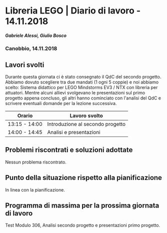 # Libreria LEGO | Diario di lavoro - 14.11.2018
##### Gabriele Alessi, Giulio Bosco
### Canobbio, 14.11.2018

## Lavori svolti
Durante questa giornata ci è stato consegnato il QdC del secondo progetto. Abbiamo dovuto scegliere tra due mandati (1 ogni 5 coppie) e noi abbiamo scelto: Sistema didattico per LEGO Mindstorms EV3 / NTX con libreria per attuatori. Mentre alcuni allievi svolgevano le presentazioni sul primo progetto appena concluso, gli altri hanno cominciato con l'analisi del QdC e scrivere eventuali domande per la lezione successiva.

|Orario        |Lavoro svolto					|
|--------------|------------------------------	|
|13:15 - 14:00 |Introduzione al secondo progetto|
|14:00 - 14:45 |Analisi e presentazioni			|

##  Problemi riscontrati e soluzioni adottate
Nessun problema riscontrato.
##  Punto della situazione rispetto alla pianificazione
In linea con la pianificazione.
## Programma di massima per la prossima giornata di lavoro
Test Modulo 306, Analisi secondo progetto e presentazioni primo progetto.